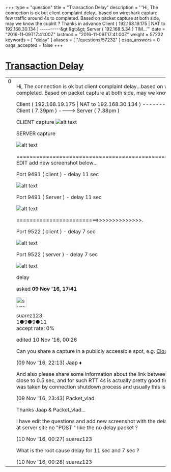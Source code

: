 +++
type = "question"
title = "Transaction Delay"
description = '''Hi, The connection is ok but client complaint delay...based on wireshark capture few traffic around 4s to completed. Based on packet capture at both side, may we know the cuplrit ? Thanks in advance Client ( 192.168.19.175 | NAT to 192.168.30.134 ) ----------&amp;gt;&amp;gt;&amp;gt; Server ( 192.168.5.34 )  TIM...'''
date = "2016-11-09T17:41:00Z"
lastmod = "2016-11-09T17:41:00Z"
weight = 57232
keywords = [ "delay" ]
aliases = [ "/questions/57232" ]
osqa_answers = 0
osqa_accepted = false
+++

<div class="headNormal">

# [Transaction Delay](/questions/57232/transaction-delay)

</div>

<div id="main-body">

<div id="askform">

<table id="question-table" style="width:100%;"><colgroup><col style="width: 50%" /><col style="width: 50%" /></colgroup><tbody><tr class="odd"><td style="width: 30px; vertical-align: top"><div class="vote-buttons"><div id="post-57232-score" class="post-score" title="current number of votes">0</div><div id="favorite-count" class="favorite-count"></div></div></td><td><div id="item-right"><div class="question-body"><p>Hi, The connection is ok but client complaint delay...based on wireshark capture few traffic around 4s to completed. Based on packet capture at both side, may we know the cuplrit ? Thanks in advance</p><p>Client ( 192.168.19.175 | NAT to 192.168.30.134 ) ----------&gt;&gt;&gt; Server ( 192.168.5.34 ) TIME :- Client ( 7.39pm ) ----&gt; Server ( 7.38pm )</p><p>CLIENT capture <img src="https://osqa-ask.wireshark.org/upfiles/Client.jpg" alt="alt text" /></p><p>SERVER capture</p><p><img src="https://osqa-ask.wireshark.org/upfiles/Server_PU1ZaqA.jpg" alt="alt text" /></p><p>=============================================================================== EDIT add new screenshot below...</p><p>Port 9491 ( client ) - delay 11 sec</p><p><img src="https://osqa-ask.wireshark.org/upfiles/Client_-_11sec.jpg" alt="alt text" /></p><p>Port 9491 ( Server ) - delay 11 sec</p><p><img src="https://osqa-ask.wireshark.org/upfiles/Server_-_11_sec.jpg" alt="alt text" /></p><p>=========================&gt;&gt;&gt;&gt;&gt;&gt;&gt;&gt;&gt;&gt;&gt;&gt;&gt;&gt;.</p><p>Port 9522 ( client ) - delay 7 sec</p><p><img src="https://osqa-ask.wireshark.org/upfiles/Client_-_7_sec.jpg" alt="alt text" /></p><p>Port 9522 ( server ) - delay 7 sec</p><p><img src="https://osqa-ask.wireshark.org/upfiles/Server_-_7_sec.jpg" alt="alt text" /></p></div><div id="question-tags" class="tags-container tags">delay</div><div id="question-controls" class="post-controls"></div><div class="post-update-info-container"><div class="post-update-info post-update-info-user"><p>asked <strong>09 Nov '16, 17:41</strong></p><img src="https://secure.gravatar.com/avatar/b8cbaa9ee7d5bf40e4c8f703e3197880?s=32&amp;d=identicon&amp;r=g" class="gravatar" width="32" height="32" alt="suarez123&#39;s gravatar image" /><p>suarez123<br />
<span class="score" title="1 reputation points">1</span><span title="9 badges"><span class="badge1">●</span><span class="badgecount">9</span></span><span title="9 badges"><span class="silver">●</span><span class="badgecount">9</span></span><span title="11 badges"><span class="bronze">●</span><span class="badgecount">11</span></span><br />
<span class="accept_rate" title="Rate of the user&#39;s accepted answers">accept rate:</span> <span title="suarez123 has no accepted answers">0%</span></p></img></div><div class="post-update-info post-update-info-edited"><p>edited 10 Nov '16, 00:26</p></div></div><div id="comments-container-57232" class="comments-container"><span id="57235"></span><div id="comment-57235" class="comment"><div id="post-57235-score" class="comment-score"></div><div class="comment-text"><p>Can you share a capture in a publicly accessible spot, e.g. <a href="http://cloudshark.org">CloudShark</a>?</p></div><div id="comment-57235-info" class="comment-info"><span class="comment-age">(09 Nov '16, 22:13)</span> Jaap ♦</div></div><span id="57239"></span><div id="comment-57239" class="comment"><div id="post-57239-score" class="comment-score"></div><div class="comment-text"><p>And also please share some information about the link between client and server. Right now I see that RTT is close to 0.5 sec, and for such RTT 4s is actually pretty good time. Even not 4s, but 2s, because another 2s was taken by connection shutdown process and usually this is not seen by client.</p></div><div id="comment-57239-info" class="comment-info"><span class="comment-age">(09 Nov '16, 23:43)</span> Packet_vlad</div></div><span id="57241"></span><div id="comment-57241" class="comment"><div id="post-57241-score" class="comment-score"></div><div class="comment-text"><p>Thanks Jaap &amp; Packet_vlad...</p><p>I have edit the questions and add new screenshot with the delay.... Client want more faster connection... Why at server site no "POST " like the no delay packet ?</p></div><div id="comment-57241-info" class="comment-info"><span class="comment-age">(10 Nov '16, 00:27)</span> suarez123</div></div><span id="57242"></span><div id="comment-57242" class="comment"><div id="post-57242-score" class="comment-score"></div><div class="comment-text"><p>What is the root cause delay for 11 sec and 7 sec ?</p></div><div id="comment-57242-info" class="comment-info"><span class="comment-age">(10 Nov '16, 00:28)</span> suarez123</div></div></div><div id="comment-tools-57232" class="comment-tools"></div><div class="clear"></div><div id="comment-57232-form-container" class="comment-form-container"></div><div class="clear"></div></div></td></tr></tbody></table>

</div>

</div>

